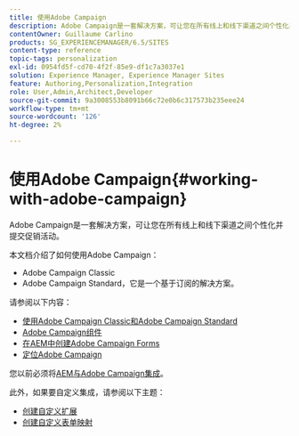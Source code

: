 ```yaml
---
title: 使用Adobe Campaign
description: Adobe Campaign是一套解决方案，可让您在所有线上和线下渠道之间个性化并提交促销活动。
contentOwner: Guillaume Carlino
products: SG_EXPERIENCEMANAGER/6.5/SITES
content-type: reference
topic-tags: personalization
exl-id: 0954fd5f-cd70-4f2f-85e9-df1c7a3037e1
solution: Experience Manager, Experience Manager Sites
feature: Authoring,Personalization,Integration
role: User,Admin,Architect,Developer
source-git-commit: 9a3008553b8091b66c72e0b6c317573b235eee24
workflow-type: tm+mt
source-wordcount: '126'
ht-degree: 2%

---
```


# 使用Adobe Campaign{#working-with-adobe-campaign}

Adobe Campaign是一套解决方案，可让您在所有线上和线下渠道之间个性化并提交促销活动。

本文档介绍了如何使用Adobe Campaign：

* Adobe Campaign Classic
* Adobe Campaign Standard，它是一个基于订阅的解决方案。

请参阅以下内容：

* [使用Adobe Campaign Classic和Adobe Campaign Standard](/help/sites-authoring/campaign.md)
* [Adobe Campaign组件](/help/sites-authoring/adobe-campaign-components.md)
* [在AEM中创建Adobe Campaign Forms](/help/sites-authoring/adobe-campaign-forms.md)
* [定位Adobe Campaign](/help/sites-authoring/target-adobe-campaign.md)

您以前必须将[AEM与Adobe Campaign集成](/help/sites-administering/campaign.md)。

此外，如果要自定义集成，请参阅以下主题：

* [创建自定义扩展](/help/sites-developing/extending-campaign-extensions.md)
* [创建自定义表单映射](/help/sites-developing/extending-campaign-form-mapping.md)
